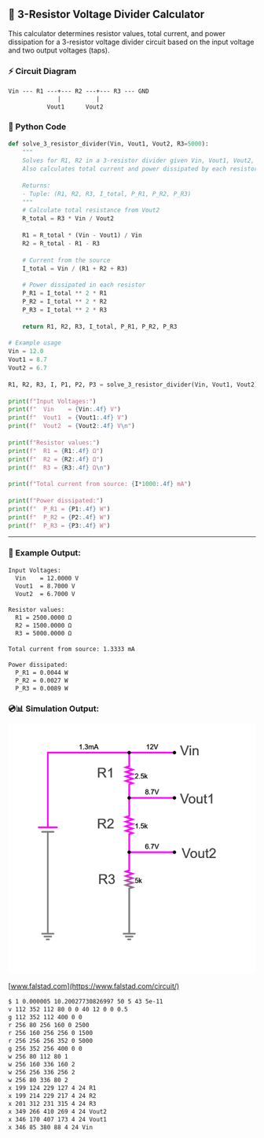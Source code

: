 ## 🔋 3-Resistor Voltage Divider Calculator

This calculator determines resistor values, total current, and power dissipation for a 3-resistor voltage divider circuit based on the input voltage and two output voltages (taps).

### ⚡ Circuit Diagram

```
Vin --- R1 ---+--- R2 ---+--- R3 --- GND  
              |          |
           Vout1      Vout2
```

### 🧮 Python Code

```python
def solve_3_resistor_divider(Vin, Vout1, Vout2, R3=5000):
    """
    Solves for R1, R2 in a 3-resistor divider given Vin, Vout1, Vout2, and R3.
    Also calculates total current and power dissipated by each resistor.

    Returns:
    - Tuple: (R1, R2, R3, I_total, P_R1, P_R2, P_R3)
    """
    # Calculate total resistance from Vout2
    R_total = R3 * Vin / Vout2

    R1 = R_total * (Vin - Vout1) / Vin
    R2 = R_total - R1 - R3

    # Current from the source
    I_total = Vin / (R1 + R2 + R3)

    # Power dissipated in each resistor
    P_R1 = I_total ** 2 * R1
    P_R2 = I_total ** 2 * R2
    P_R3 = I_total ** 2 * R3

    return R1, R2, R3, I_total, P_R1, P_R2, P_R3

# Example usage
Vin = 12.0
Vout1 = 8.7
Vout2 = 6.7

R1, R2, R3, I, P1, P2, P3 = solve_3_resistor_divider(Vin, Vout1, Vout2)

print(f"Input Voltages:")
print(f"  Vin    = {Vin:.4f} V")
print(f"  Vout1  = {Vout1:.4f} V")
print(f"  Vout2  = {Vout2:.4f} V\n")

print(f"Resistor values:")
print(f"  R1 = {R1:.4f} Ω")
print(f"  R2 = {R2:.4f} Ω")
print(f"  R3 = {R3:.4f} Ω\n")

print(f"Total current from source: {I*1000:.4f} mA")

print(f"Power dissipated:")
print(f"  P_R1 = {P1:.4f} W")
print(f"  P_R2 = {P2:.4f} W")
print(f"  P_R3 = {P3:.4f} W")
```

---

### 🧾 Example Output:

```
Input Voltages:
  Vin    = 12.0000 V
  Vout1  = 8.7000 V
  Vout2  = 6.7000 V

Resistor values:
  R1 = 2500.0000 Ω
  R2 = 1500.0000 Ω
  R3 = 5000.0000 Ω

Total current from source: 1.3333 mA

Power dissipated:
  P_R1 = 0.0044 W
  P_R2 = 0.0027 W
  P_R3 = 0.0089 W
```
### 💿📊 Simulation Output:
![Alt text](circuit-20250515-1016.png)

[www.falstad.com](https://www.falstad.com/circuit/)

```
$ 1 0.000005 10.20027730826997 50 5 43 5e-11
v 112 352 112 80 0 0 40 12 0 0 0.5
g 112 352 112 400 0 0
r 256 80 256 160 0 2500
r 256 160 256 256 0 1500
r 256 256 256 352 0 5000
g 256 352 256 400 0 0
w 256 80 112 80 1
w 256 160 336 160 2
w 256 256 336 256 2
w 256 80 336 80 2
x 199 124 229 127 4 24 R1
x 199 214 229 217 4 24 R2
x 201 312 231 315 4 24 R3
x 349 266 410 269 4 24 Vout2
x 346 170 407 173 4 24 Vout1
x 346 85 380 88 4 24 Vin

```
